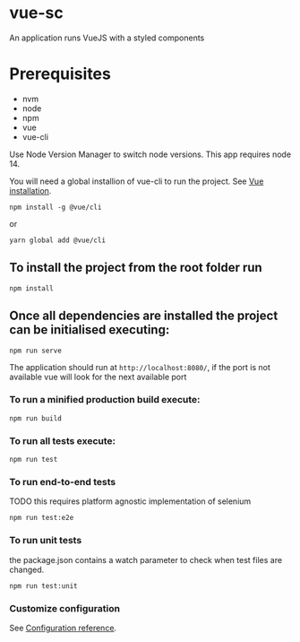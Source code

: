 # vue-sc
An application runs VueJS with a styled components

# Prerequisites
- nvm
- node
- npm
- vue
- vue-cli

Use Node Version Manager to switch node versions. This app requires node 14.

You will need a global installion of vue-cli to run the project.
See [Vue installation](https://cli.vuejs.org/guide/installation.html).

```
npm install -g @vue/cli
```
or
```
yarn global add @vue/cli
```

## To install the project from the root folder run
```
npm install
```

## Once all dependencies are installed the project can be initialised executing:
```
npm run serve
```

The application should run at `http://localhost:8080/`, if the port is not available vue will look for the next available port

### To run a minified production build execute:
```
npm run build
```

### To run all tests execute:
```
npm run test
```

### To run end-to-end tests
TODO this requires platform agnostic implementation of selenium
```
npm run test:e2e
```

### To run unit tests
the package.json contains a watch parameter to check when test files are changed.
```
npm run test:unit
```

### Customize configuration
See [Configuration reference](https://cli.vuejs.org/config/).
